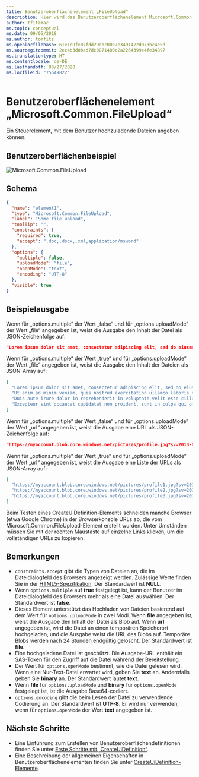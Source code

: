 ```yaml
---
title: Benutzeroberflächenelement „FileUpload“
description: Hier wird das Benutzeroberflächenelement Microsoft.Common.FileUpload für das Azure-Portal beschrieben. Es ermöglicht Benutzern das Hochladen von Dateien beim Bereitstellen einer verwalteten Anwendung.
author: tfitzmac
ms.topic: conceptual
ms.date: 09/05/2018
ms.author: tomfitz
ms.openlocfilehash: 61e1c9fe07fdd29ebc00e7e3491472d073bc4e5d
ms.sourcegitcommit: 2ec4b3d0bad7dc0071400c2a2264399e4fe34897
ms.translationtype: HT
ms.contentlocale: de-DE
ms.lasthandoff: 03/27/2020
ms.locfileid: "75649822"
---
```

# <a name="microsoftcommonfileupload-ui-element"></a>Benutzeroberflächenelement „Microsoft.Common.FileUpload“

Ein Steuerelement, mit dem Benutzer hochzuladende Dateien angeben können.

## <a name="ui-sample"></a>Benutzeroberflächenbeispiel

![Microsoft.Common.FileUpload](./media/managed-application-elements/microsoft.common.fileupload.png)

## <a name="schema"></a>Schema

```json
{
  "name": "element1",
  "type": "Microsoft.Common.FileUpload",
  "label": "Some file upload",
  "toolTip": "",
  "constraints": {
    "required": true,
    "accept": ".doc,.docx,.xml,application/msword"
  },
  "options": {
    "multiple": false,
    "uploadMode": "file",
    "openMode": "text",
    "encoding": "UTF-8"
  },
  "visible": true
}
```

## <a name="sample-output"></a>Beispielausgabe

Wenn für „options.multiple“ der Wert „false“ und für „options.uploadMode“ der Wert „file“ angegeben ist, weist die Ausgabe den Inhalt der Datei als JSON-Zeichenfolge auf:

```json
"Lorem ipsum dolor sit amet, consectetur adipiscing elit, sed do eiusmod tempor incididunt ut labore et dolore magna aliqua."
```

Wenn für „options.multiple“ der Wert „true“ und für „options.uploadMode“ der Wert „file“ angegeben ist, weist die Ausgabe den Inhalt der Dateien als JSON-Array auf:

```json
[
  "Lorem ipsum dolor sit amet, consectetur adipiscing elit, sed do eiusmod tempor incididunt ut labore et dolore magna aliqua.",
  "Ut enim ad minim veniam, quis nostrud exercitation ullamco laboris nisi ut aliquip ex ea commodo consequat.",
  "Duis aute irure dolor in reprehenderit in voluptate velit esse cillum dolore eu fugiat nulla pariatur.",
  "Excepteur sint occaecat cupidatat non proident, sunt in culpa qui officia deserunt mollit anim id est laborum."
]
```

Wenn für „options.multiple“ der Wert „false“ und für „options.uploadMode“ der Wert „url“ angegeben ist, weist die Ausgabe eine URL als JSON-Zeichenfolge auf:

```json
"https://myaccount.blob.core.windows.net/pictures/profile.jpg?sv=2013-08-15&st=2013-08-16&se=2013-08-17&sr=c&sp=r&rscd=file;%20attachment&rsct=binary &sig=YWJjZGVmZw%3d%3d&sig=a39%2BYozJhGp6miujGymjRpN8tsrQfLo9Z3i8IRyIpnQ%3d"
```

Wenn für „options.multiple“ der Wert „true“ und für „options.uploadMode“ der Wert „url“ angegeben ist, weist die Ausgabe eine Liste der URLs als JSON-Array auf:
```json
[
  "https://myaccount.blob.core.windows.net/pictures/profile1.jpg?sv=2013-08-15&st=2013-08-16&se=2013-08-17&sr=c&sp=r&rscd=file;%20attachment&rsct=binary &sig=YWJjZGVmZw%3d%3d&sig=a39%2BYozJhGp6miujGymjRpN8tsrQfLo9Z3i8IRyIpnQ%3d",
  "https://myaccount.blob.core.windows.net/pictures/profile2.jpg?sv=2013-08-15&st=2013-08-16&se=2013-08-17&sr=c&sp=r&rscd=file;%20attachment&rsct=binary &sig=YWJjZGVmZw%3d%3d&sig=a39%2BYozJhGp6miujGymjRpN8tsrQfLo9Z3i8IRyIpnQ%3d",
  "https://myaccount.blob.core.windows.net/pictures/profile3.jpg?sv=2013-08-15&st=2013-08-16&se=2013-08-17&sr=c&sp=r&rscd=file;%20attachment&rsct=binary &sig=YWJjZGVmZw%3d%3d&sig=a39%2BYozJhGp6miujGymjRpN8tsrQfLo9Z3i8IRyIpnQ%3d"
]
```

Beim Testen eines CreateUiDefinition-Elements schneiden manche Browser (etwa Google Chrome) in der Browserkonsole URLs ab, die vom Microsoft.Common.FileUpload-Element erstellt wurden. Unter Umständen müssen Sie mit der rechten Maustaste auf einzelne Links klicken, um die vollständigen URLs zu kopieren.

## <a name="remarks"></a>Bemerkungen

- `constraints.accept` gibt die Typen von Dateien an, die im Dateidialogfeld des Browsers angezeigt werden. Zulässige Werte finden Sie in der [HTML5-Spezifikation](https://html.spec.whatwg.org/multipage/input.html#attr-input-accept). Der Standardwert ist **NULL**.
- Wenn `options.multiple` auf **true** festgelegt ist, kann der Benutzer im Dateidialogfeld des Browsers mehr als eine Datei auswählen. Der Standardwert ist **false**.
- Dieses Element unterstützt das Hochladen von Dateien basierend auf dem Wert für `options.uploadMode` in zwei Modi. Wenn **file** angegeben ist, weist die Ausgabe den Inhalt der Datei als Blob auf. Wenn **url** angegeben ist, wird die Datei an einen temporären Speicherort hochgeladen, und die Ausgabe weist die URL des Blobs auf. Temporäre Blobs werden nach 24 Stunden endgültig gelöscht. Der Standardwert ist **file**.
- Eine hochgeladene Datei ist geschützt. Die Ausgabe-URL enthält ein [SAS-Token](../../storage/common/storage-dotnet-shared-access-signature-part-1.md?toc=%2fazure%2fstorage%2fblobs%2ftoc.json) für den Zugriff auf die Datei während der Bereitstellung.
- Der Wert für `options.openMode` bestimmt, wie die Datei gelesen wird. Wenn eine Nur-Text-Datei erwartet wird, geben Sie **text** an. Andernfalls geben Sie **binary** an. Der Standardwert lautet **text**.
- Wenn **file** für `options.uploadMode` und **binary** für `options.openMode` festgelegt ist, ist die Ausgabe Base64-codiert.
- `options.encoding` gibt die beim Lesen der Datei zu verwendende Codierung an. Der Standardwert ist **UTF-8**. Er wird nur verwenden, wenn für `options.openMode` der Wert **text** angegeben ist.

## <a name="next-steps"></a>Nächste Schritte

* Eine Einführung zum Erstellen von Benutzeroberflächendefinitionen finden Sie unter [Erste Schritte mit „CreateUiDefinition“](create-uidefinition-overview.md).
* Eine Beschreibung der allgemeinen Eigenschaften in Benutzeroberflächenelementen finden Sie unter [CreateUiDefinition-Elemente](create-uidefinition-elements.md).
